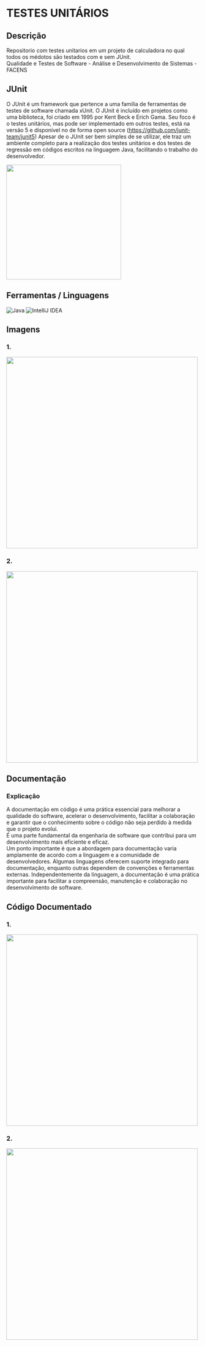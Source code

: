 # TESTES UNITÁRIOS 

## Descrição

Repositorio com testes unitarios em um projeto de calculadora no qual todos os médotos são testados com e sem JUnit.</br>
Qualidade e Testes de Software - Análise e Desenvolvimento de Sistemas - FACENS

## JUnit

O JUnit é um framework que pertence a uma família de ferramentas de testes de software chamada
xUnit. O JUnit é incluído em projetos como uma biblioteca, foi criado em 1995 por Kent Beck e Erich
Gama.
Seu foco é o testes unitários, mas pode ser implementado em outros testes, está na versão 5 e
disponível no de forma open source (https://github.com/junit-team/junit5)
Apesar de o JUnit ser bem simples de se utilizar, ele traz um ambiente completo para a realização dos
testes unitários e dos testes de regressão em códigos escritos na linguagem Java, facilitando o
trabalho do desenvolvedor.

<div>
<img src="https://github.com/JoseMRezende/JUnit/assets/112033771/e63b9f74-b145-455e-8d35-18ad67569eee" width="300px" />
</div>

## Ferramentas / Linguagens

![Java](https://img.shields.io/badge/java-%23ED8B00.svg?style=for-the-badge&logo=openjdk&logoColor=white)
![IntelliJ IDEA](https://img.shields.io/badge/IntelliJIDEA-000000.svg?style=for-the-badge&logo=intellij-idea&logoColor=white)

## Imagens

### 1.
<div>
<img src="https://github.com/JoseMRezende/JUnit/assets/112033771/19465b94-b5ed-4003-8869-ef3994c29de4" width="500px" />
</div>

### 2.
<div>
<img src="https://github.com/JoseMRezende/JUnit/assets/112033771/7ee523dc-dc0b-4ac5-925d-2b9cf3e0ef2c" width="500px" />
</div>

## Documentação

### Explicação

A documentação em código é uma prática essencial para melhorar a qualidade do software, acelerar o desenvolvimento, facilitar a colaboração e garantir que o conhecimento sobre o código não seja perdido à medida que o projeto evolui.</br>
É uma parte fundamental da engenharia de software que contribui para um desenvolvimento mais eficiente e eficaz.</br>
Um ponto importante é que a abordagem para documentação varia amplamente de acordo com a linguagem e a comunidade de desenvolvedores. Algumas linguagens oferecem suporte integrado para
documentação, enquanto outras dependem de convenções e ferramentas externas. Independentemente da linguagem, a documentação é uma prática importante para facilitar a compreensão, manutenção e
colaboração no desenvolvimento de software.</br>


## Código Documentado

### 1.
<div>
<img src="https://github.com/JoseMRezende/JUnit/assets/112033771/2e2a7a55-0f40-4efa-a6a1-b94222a65fe3" width="500px" />
</div>

### 2.
<div>
<img src="https://github.com/JoseMRezende/JUnit/assets/112033771/241ee111-60a5-4737-8524-c3dfc0536f7e" width="500px" />
</div>
